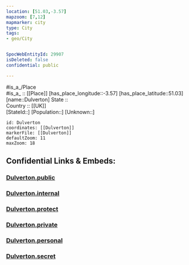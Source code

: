 ```yaml
---
location: [51.03,-3.57] 
mapzoom: [7,12] 
mapmarker: city 
type: City
tags:
- geo/City


SpocWebEntityId: 29907
isDeleted: false
confidential: public

---
```

#is_a_/Place  
#is_a_ :: [[Place]] 
[has_place_longitude::-3.57] 
[has_place_latitude::51.03] 
[name::Dulverton] 
State ::  
Country :: [[UK]]  
[StateId::] 
[Population::] 
[Unknown::] 


```leaflet
id: Dulverton
coordinates: [[Dulverton]] 
markerFile: [[Dulverton]] 
defaultZoom: 11 
maxZoom: 18
```


## Confidential Links & Embeds: 

### [Dulverton.public](/_public/\Earth\Continent\Europe\Europe~North\UK\England\Regions~England\South_West_England\Somerset\cities~Somerset\WestSomerset\cities~WestSomersetDulverton.public.md) 

### [Dulverton.internal](/_internal/\Earth\Continent\Europe\Europe~North\UK\England\Regions~England\South_West_England\Somerset\cities~Somerset\WestSomerset\cities~WestSomersetDulverton.internal.md) 

### [Dulverton.protect](/_protect/\Earth\Continent\Europe\Europe~North\UK\England\Regions~England\South_West_England\Somerset\cities~Somerset\WestSomerset\cities~WestSomersetDulverton.protect.md) 

### [Dulverton.private](/_private/\Earth\Continent\Europe\Europe~North\UK\England\Regions~England\South_West_England\Somerset\cities~Somerset\WestSomerset\cities~WestSomersetDulverton.private.md) 

### [Dulverton.personal](/_personal/\Earth\Continent\Europe\Europe~North\UK\England\Regions~England\South_West_England\Somerset\cities~Somerset\WestSomerset\cities~WestSomersetDulverton.personal.md) 

### [Dulverton.secret](/_secret/\Earth\Continent\Europe\Europe~North\UK\England\Regions~England\South_West_England\Somerset\cities~Somerset\WestSomerset\cities~WestSomersetDulverton.secret.md)

